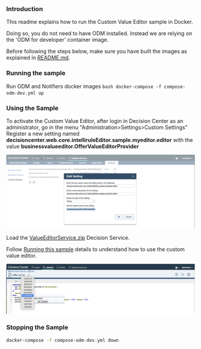 
### Introduction

This readme explains how to run the Custom Value Editor sample in Docker.

Doing so, you do not need to have ODM installed. Instead we are relying on the 'ODM for developer' container image.

Before following the steps below, make sure you have built the images as explained in [README.md](README.md).

### Running the sample 

   Run ODM and Notifiers  docker images
    ```bash
    docker-compose -f compose-odm-dev.yml up
    ```

###  Using the Sample

To activate the Custom Value Editor, after login in Decision Center as an administrator, go in the menu "Administration>Settings>Custom Settings"
Register a new setting named **decisioncenter.web.core.intelliruleEditor.sample.myeditor.editor** with the value **businessvalueeditor.OfferValueEditorProvider**

![Custom Settings](images/custom_settings.png)

Load the [ValueEditorService.zip](./projects/ValueEditorService.zip) Decision Service.

Follow [Running this sample](https://www.ibm.com/docs/en/odm/9.0.0?topic=editor-custom-value-sample-details#businessconsolecustomvalueeditorsampledetails__rssamples.uss_rs_smp_tsauthoring.1025134__title__1) details to understand how to use the custom value editor.

![Custom Value Editor](images/custom_value_editor.png)

### Stopping the Sample

```bash
docker-compose -f compose-odm-dev.yml down
```



